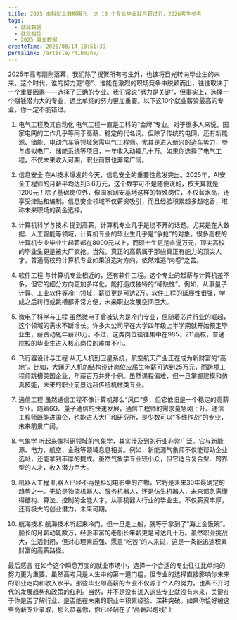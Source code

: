```yaml
---
title: 2025 本科就业数据曝光，这 10 个专业毕业就月薪过万，2026考生参考
tags:
  - 就业数据
  - 就业趋势
  - 2025 就业数据
createTime: 2025/08/14 10:51:39
permalink: /article/r41hm3hx/
---
```

2025年高考刚刚落幕，我们除了祝贺所有考生外，也该将目光转向毕业生的未来。这个时代，谁的努力更“卷”、谁能在激烈的职场竞争中脱颖而出，往往取决于一个重要因素——选择了正确的专业。我们常说“努力是关键”，但事实上，选择一个赚钱潜力大的专业，远比单纯的努力更加重要。以下这10个就业薪资最高的专业，你一定不能错过。

1. 电气工程及其自动化
电气工程一直是工科的“金牌”专业。对于很多人来说，国家电网的工作几乎等同于高薪、稳定的代名词。但除了传统的电网，还有新能源、储能、电动汽车等领域急需电气工程师。尤其是进入新兴的造车势力，参与虚拟电厂、储能系统等项目，一年收入动辄几十万。如果你选择了电气工程，不仅未来收入可期，职业前景也非常广阔。


2. 信息安全
在AI技术爆发的今天，信息安全的重要性愈发突出。2025年，AI安全工程师的月薪平均达到3.6万元，这个数字可不是随便说的，按天算就是1200元！除了基础岗位外，像国家网安基地这样的特殊岗位，不仅薪水高，还享受津贴和编制。信息安全领域不仅薪资吸引，而且经验积累越多越吃香，堪称未来职场的黄金选择。

3. 计算机科学与技术
提到高薪，计算机专业几乎是绕不开的话题。尤其是在大数据、人工智能等领域，计算机专业的毕业生几乎是“争抢”的对象。很多高校的计算机专业毕业生起薪都在8000元以上，而硕士生更是直逼万元，顶尖高校的毕业生更是被大厂疯抢。当然，真正的高薪属于那些真正有能力的顶尖人才，普通高校的计算机专业如果没选对方向，依然难逃“内卷”之苦。

4. 软件工程
与计算机专业相近的，还有软件工程。这个专业的起薪与计算机差不多，但它的细分方向更加多样化，能打造成独特的“稀缺性”。例如，从事量子计算、工业软件等冷门领域，薪资更是可达2万。软件工程的延展性很强，学成之后转行或跳槽都非常方便，未来职业发展空间巨大。

5. 微电子科学与工程
虽然微电子曾被认为是冷门专业，但随着芯片行业的崛起，这个领域的需求不断增长。许多大公司早在大学四年级上半学期就开始预定毕业生，薪资动辄年薪20万。不过，这类岗位往往集中在985、211高校，普通院校的毕业生进入核心岗位的难度不小。

6. 飞行器设计与工程
从无人机到卫星系统，航空航天产业正在成为新财富的“高地”。比如，大疆无人机的结构设计岗位应届生年薪可达到25万元，而跨境工程师跳槽美国企业，年薪百万并非个例。虽然课程偏难，但一旦掌握建模和仿真技能，未来的职业前景远超传统机械类专业。


7. 通信工程
虽然通信工程不像计算机那么“风口”多，但它依旧是一个稳定的高薪专业。随着6G、量子通信的快速发展，通信工程师的需求量急剧上升。通信工程师既能进国企，也能进入大厂和研究所，是少数可以“多线作战”的专业，未来前景广阔。

8. 气象学
听起来像科研领域的气象学，其实涉及到的行业非常广泛。它与新能源、电力、航空、金融等领域息息相关。例如，新能源气象师不仅能帮助企业选址，还能拿到丰厚的提成。虽然气象学专业较小众，但它适合复合型、跨界型的人才，收入潜力巨大。

9. 机器人工程
机器人已经不再是科幻电影中的产物，它将是未来30年最确定的趋势之一。无论是物流机器人、服务机器人，还是仿生机器人，未来都急需懂得结构、算法、控制的全能人才。从事机器人行业的毕业生，不仅薪资丰厚，还有极大的创业潜力，未来可期。


10. 航海技术
航海技术听起来冷门，但一旦走上船，就等于拿到了“海上金饭碗”。船长的月薪动辄数万，经验丰富的老船长年薪更是可达几十万。虽然职业挑战大，生活封闭，但对心理素质强、愿意“吃苦”的人来说，这是一条能迅速积累财富的高薪路径。

最后感言
在如今这个瞬息万变的就业市场中，选择一个合适的专业往往比单纯的努力更为重要。虽然高考只是人生中的第一道门槛，但专业的选择直接影响你未来的职业走向和收入水平。那些毕业即高薪的专业不仅源于个人的努力，也离不开时代的发展趋势和政策的红利。当然，并不是没有进入这些专业就没有未来，关键在于你是否了解行业、是否能在未来的职业中积累经验、深耕突破。如果你恰好被这些高薪专业录取，那么恭喜你，你已经站在了“高薪起跑线”上